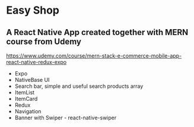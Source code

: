 # Easy Shop

## A React Native App created together with MERN course from Udemy

https://www.udemy.com/course/mern-stack-e-commerce-mobile-app-react-native-redux-expo

* Expo
* NativeBase UI
* Search bar, simple and useful search products array
* ItemList
* ItemCard
* Redux
* Navigation
* Banner with Swiper - react-native-swiper